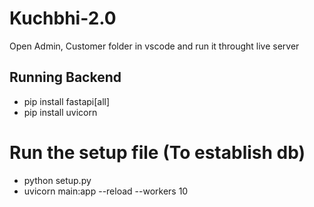 # Kuchbhi-2.0

Open Admin, Customer folder in vscode and run it throught live server

## Running Backend

* pip install fastapi[all]
* pip install uvicorn

# Run the setup file (To establish db)

* python setup.py
* uvicorn main:app --reload --workers 10

